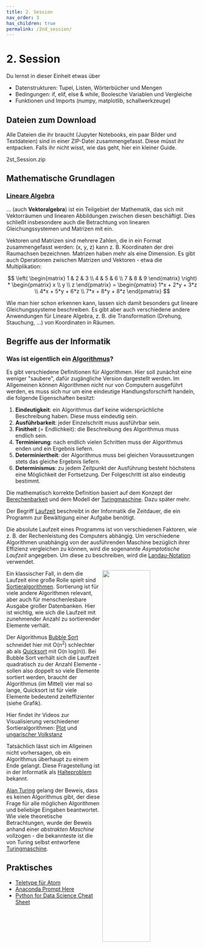 ```yaml
---
title: 2. Session
nav_order: 3
has_children: true
permalink: /2nd_session/
---
```


# 2. Session


Du lernst in dieser Einheit etwas über 

* Datenstrukturen: Tupel, Listen, Wörterbücher und Mengen
* Bedingungen: if, elif, else & while, Boolesche Variablen und Vergleiche
* Funktionen und Imports (numpy, matplotlib, schallwerkzeuge)


## Dateien zum Download

Alle Dateien die ihr braucht (Jupyter Notebooks, ein paar Bilder und Textdateien) sind in einer ZIP-Datei zusammengefasst.
Diese müsst ihr entpacken. Falls ihr nicht wisst, wie das geht, hier ein kleiner Guide.

2st_Session.zip


## Mathematische Grundlagen

### [Lineare Algebra](https://de.wikipedia.org/wiki/Lineare_Algebra)

...  (auch **Vektoralgebra**) ist ein Teilgebiet der Mathematik, das sich mit Vektorräumen und linearen Abbildungen zwischen diesen beschäftigt. Dies schließt insbesondere auch die Betrachtung von linearen Gleichungssystemen und Matrizen mit ein.

Vektoren und Matrizen sind mehrere Zahlen, die in ein Format zusammengefasst werden: (x, y, z) kann z. B. Koordinaten der drei Raumachsen bezeichnen.
Matrizen haben mehr als eine Dimension. Es gibt auch Operationen zwischen Matrizen und Vektoren - etwa die Multiplikation:

$$ \left( \begin{matrix} 1 & 2 & 3 \\ 4 & 5 & 6 \\ 7 & 8 & 9 \end{matrix} \right) * \begin{pmatrix} x \\ y \\ z \end{pmatrix} =  \begin{pmatrix}  1*x + 2*y + 3*z \\  4*x + 5*y + 6*z \\ 7*x + 8*y + 8*z \end{pmatrix}  $$

Wie man hier schon erkennen kann, lassen sich damit besonders gut lineare Gleichungssysteme beschreiben. Es gibt aber auch verschiedene andere Anwendungen für Lineare Algebra, z. B. die Transformation (Drehung, Stauchung, ...) von Koordinaten in Räumen.

## Begriffe aus der Informatik

### **Was ist eigentlich ein [Algorithmus](https://de.wikipedia.org/wiki/Algorithmus)?**

Es gibt verschiedene Definitionen für Algorithmen. Hier soll zunächst eine weniger "saubere", dafür zugängliche Version dargestellt werden. Im Allgemeinen können Algorithmen nicht nur von Computern ausgeführt werden, es muss sich nur um eine eindeutige Handlungsforschirft handeln, die folgende Eigenschaften besitzt:

1. **Eindeutigkeit**: ein Algorithmus darf keine widersprüchliche Beschreibung haben. Diese muss eindeutig sein.
2. **Ausführbarkeit**: jeder Einzelschritt muss ausführbar sein.
3. **Finitheit** (= Endlichkeit): die Beschreibung des Algorithmus muss endlich sein.
4. **Terminierung**: nach endlich vielen Schritten muss der Algorithmus enden und ein Ergebnis liefern.
5. **Determiniertheit**: der Algorithmus muss bei gleichen Voraussetzungen stets das gleiche Ergebnis liefern.
6. **Determinismus**: zu jedem Zeitpunkt der Ausführung besteht höchstens eine Möglichkeit der Fortsetzung. Der Folgeschritt ist also eindeutig bestimmt.


Die mathematisch korrekte Definition basiert auf dem Konzept der [Berechenbarkeit](https://de.wikipedia.org/wiki/Berechenbarkeit) und dem Modell der [Turingmaschine](https://de.wikipedia.org/wiki/Turingmaschine). Dazu später mehr.


Der Begriff [Laufzeit](https://de.wikipedia.org/wiki/Laufzeit_(Informatik)) beschreibt in der Informatik die Zeitdauer, die ein Programm zur Bewältigung einer Aufgabe benötigt.

Die absolute Laufzeit eines Programms ist von verschiedenen Faktoren, wie z. B. der Rechenleistung des Computers abhängig. Um verschiedene Algorithmen unabhängig von der ausführenden Maschine bezüglich ihrer Effizienz vergleichen zu können, wird die sogenannte *Asymptotische Laufzeit* angegeben. Um diese zu beschreiben, wird die [Landau-Notation](https://de.wikipedia.org/wiki/Landau-Symbole) verwendet.

[<img src="https://jarednielsen.com/static/9c24f10d0295ead7526e32d62fa2eac5/4117f/big-o-cheatsheet.png" width="50%" align="right" >](https://jarednielsen.com/big-o-logarithmic-time-complexity/)

Ein klassischer Fall, in dem die Laufzeit eine große Rolle spielt sind [Sortieralgorithmen](https://de.wikipedia.org/wiki/Sortierverfahren). Sortierung ist für viele andere Algorithmen relevant, aber auch für menschenlesbare Ausgabe großer Datenbanken. Hier ist wichtig, wie sich die Laufzeit mit zunehmender Anzahl zu sortierender Elemente verhält.

Der Algorithmus [Bubble Sort](https://de.wikipedia.org/wiki/Bubblesort) schneidet hier mit O(n<sup>2</sup>) schlechter ab als [Quicksort](https://de.wikipedia.org/wiki/Quicksort) mit O(n log(n)). Bei Bubble Sort verhält sich die Lautfzeit quadratisch zu der Anzahl Elemente - sollen also doppelt so viele Elemente sortiert werden, braucht der Algorithmus (im Mittel) vier mal so lange, Quicksort ist für viele Elemente bedeutend zeiteffizienter (siehe Grafik).

Hier findet ihr Videos zur Visualisierung verschiedener Sortieralgorithmen: [Plot](https://youtu.be/ZZuD6iUe3Pc) und [ungarischer Volkstanz](https://youtu.be/ywWBy6J5gz8)

Tatsächlich lässt sich im Allgeinen nicht vorhersagen, ob ein Algorithmus überhaupt zu einem Ende gelangt. Diese Fragestellung ist in der Informatik als [Halteproblem](https://de.wikipedia.org/wiki/Halteproblem) bekannt.

[Alan Turing](https://de.wikipedia.org/wiki/Alan_Turing) gelang der Beweis, dass es keinen Algorithmus gibt, der diese Frage für alle möglichen Algorithmen und beliebige Eingaben beantwortet. Wie viele theoretische Betrachtungen, wurde der Beweis anhand einer *abstrakten Maschine* vollzogen - die bekannteste ist die von Turing selbst entworfene
[Turingmaschine](https://de.wikipedia.org/wiki/Turingmaschine).

## Praktisches

* [Teletype für Atom](https://teletype.atom.io)
* [Anaconda Prompt Here](https://gist.github.com/jiewpeng/8ba446acf329b1801bf91db767d179ea)
* [Python for Data Science Cheat Sheet](https://s3.amazonaws.com/assets.datacamp.com/blog_assets/PythonForDataScience.pdf)
